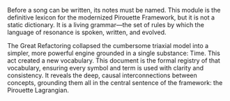 Before a song can be written, its notes must be named. This module is the definitive lexicon for the modernized Pirouette Framework, but it is not a static dictionary. It is a living grammar—the set of rules by which the language of resonance is spoken, written, and evolved.

The Great Refactoring collapsed the cumbersome triaxial model into a simpler, more powerful engine grounded in a single substance: Time. This act created a new vocabulary. This document is the formal registry of that vocabulary, ensuring every symbol and term is used with clarity and consistency. It reveals the deep, causal interconnections between concepts, grounding them all in the central sentence of the framework: the Pirouette Lagrangian.